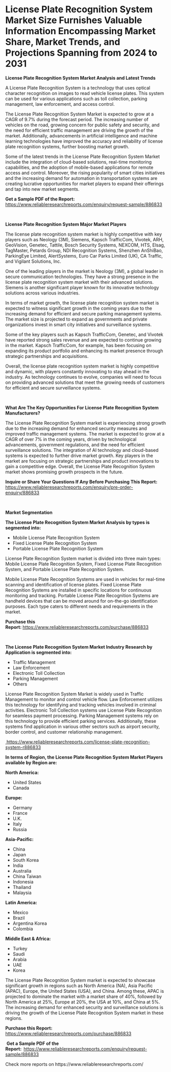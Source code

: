 <p><h1>License Plate Recognition System Market Size Furnishes Valuable Information Encompassing Market Share, Market Trends, and Projections Spanning from 2024 to 2031</h1></p><p><strong>License Plate Recognition System Market Analysis and Latest Trends</strong></p>
<p><p>A License Plate Recognition System is a technology that uses optical character recognition on images to read vehicle license plates. This system can be used for various applications such as toll collection, parking management, law enforcement, and access control.</p><p>The License Plate Recognition System Market is expected to grow at a CAGR of 9.7% during the forecast period. The increasing number of vehicles on the road, growing concern for public safety and security, and the need for efficient traffic management are driving the growth of the market. Additionally, advancements in artificial intelligence and machine learning technologies have improved the accuracy and reliability of license plate recognition systems, further boosting market growth.</p><p>Some of the latest trends in the License Plate Recognition System Market include the integration of cloud-based solutions, real-time monitoring capabilities, and the adoption of mobile-based applications for remote access and control. Moreover, the rising popularity of smart cities initiatives and the increasing demand for automation in transportation systems are creating lucrative opportunities for market players to expand their offerings and tap into new market segments.</p></p>
<p><strong>Get a Sample PDF of the Report:&nbsp;</strong> <a href="https://www.reliableresearchreports.com/enquiry/request-sample/886833">https://www.reliableresearchreports.com/enquiry/request-sample/886833</a></p>
<p>&nbsp;</p>
<p><strong>License Plate Recognition System Major Market Players</strong></p>
<p><p>The license plate recognition system market is highly competitive with key players such as Neology (3M), Siemens, Kapsch TrafficCom, Vivotek, ARH, GeoVision, Genetec, Tattile, Bosch Security Systems, NEXCOM, HTS, Elsag, TagMaster, Petards Group, NDI Recognition Systems, Shenzhen AnShiBao, ParkingEye Limited, AlertSystems, Euro Car Parks Limited (UK), CA Traffic, and Vigilant Solutions, Inc.</p><p>One of the leading players in the market is Neology (3M), a global leader in secure communication technologies. They have a strong presence in the license plate recognition system market with their advanced solutions. Siemens is another significant player known for its innovative technology solutions across various industries.</p><p>In terms of market growth, the license plate recognition system market is expected to witness significant growth in the coming years due to the increasing demand for efficient and secure parking management systems. The market size is projected to expand as governments and private organizations invest in smart city initiatives and surveillance systems.</p><p>Some of the key players such as Kapsch TrafficCom, Genetec, and Vivotek have reported strong sales revenue and are expected to continue growing in the market. Kapsch TrafficCom, for example, has been focusing on expanding its product portfolio and enhancing its market presence through strategic partnerships and acquisitions.</p><p>Overall, the license plate recognition system market is highly competitive and dynamic, with players constantly innovating to stay ahead in the industry. As technology continues to evolve, companies will need to focus on providing advanced solutions that meet the growing needs of customers for efficient and secure surveillance systems.</p></p>
<p>&nbsp;</p>
<p><strong>What Are The Key Opportunities For License Plate Recognition System Manufacturers?</strong></p>
<p><p>The License Plate Recognition System market is experiencing strong growth due to the increasing demand for enhanced security measures and improved traffic management systems. The market is expected to grow at a CAGR of over 7% in the coming years, driven by technological advancements, government regulations, and the need for efficient surveillance solutions. The integration of AI technology and cloud-based systems is expected to further drive market growth. Key players in the market are focusing on strategic partnerships and product innovations to gain a competitive edge. Overall, the License Plate Recognition System market shows promising growth prospects in the future.</p></p>
<p><strong>Inquire or Share Your Questions If Any Before Purchasing This Report:</strong> <a href="https://www.reliableresearchreports.com/enquiry/pre-order-enquiry/886833">https://www.reliableresearchreports.com/enquiry/pre-order-enquiry/886833</a></p>
<p>&nbsp;</p>
<p><strong>Market Segmentation</strong></p>
<p><strong>The License Plate Recognition System Market Analysis by types is segmented into:</strong></p>
<p><ul><li>Mobile License Plate Recognition System</li><li>Fixed License Plate Recognition System</li><li>Portable License Plate Recognition System</li></ul></p>
<p><p>License Plate Recognition System market is divided into three main types: Mobile License Plate Recognition System, Fixed License Plate Recognition System, and Portable License Plate Recognition System. </p><p>Mobile License Plate Recognition Systems are used in vehicles for real-time scanning and identification of license plates. Fixed License Plate Recognition Systems are installed in specific locations for continuous monitoring and tracking. Portable License Plate Recognition Systems are handheld devices that can be moved around for on-the-go identification purposes. Each type caters to different needs and requirements in the market.</p></p>
<p><strong>Purchase this Report:&nbsp;</strong><a href="https://www.reliableresearchreports.com/purchase/886833">https://www.reliableresearchreports.com/purchase/886833</a></p>
<p>&nbsp;</p>
<p><strong>The License Plate Recognition System Market Industry Research by Application is segmented into:</strong></p>
<p><ul><li>Traffic Management</li><li>Law Enforcement</li><li>Electronic Toll Collection</li><li>Parking Management</li><li>Others</li></ul></p>
<p><p>License Plate Recognition System Market is widely used in Traffic Management to monitor and control vehicle flow. Law Enforcement utilizes this technology for identifying and tracking vehicles involved in criminal activities. Electronic Toll Collection systems use License Plate Recognition for seamless payment processing. Parking Management systems rely on this technology to provide efficient parking services. Additionally, these systems find application in various other sectors such as airport security, border control, and customer relationship management.</p></p>
<p><a href="https://www.reliableresearchreports.com/license-plate-recognition-system-r886833">&nbsp;https://www.reliableresearchreports.com/license-plate-recognition-system-r886833</a></p>
<p><strong>In terms of Region, the License Plate Recognition System Market Players available by Region are:</strong></p>
<p>
    <p> <strong> North America: </strong>
        <ul>
            <li>United States</li>
            <li>Canada</li>
        </ul>
        </p> 
    <p> <strong> Europe: </strong>
        <ul>
            <li>Germany</li>
            <li>France</li>
            <li>U.K.</li>
            <li>Italy</li>
            <li>Russia</li>
        </ul>
        </p> 
    <p> <strong> Asia-Pacific: </strong>
        <ul>
            <li>China</li>
            <li>Japan</li>
            <li>South Korea</li>
            <li>India</li>
            <li>Australia</li>
            <li>China Taiwan</li>
            <li>Indonesia</li>
            <li>Thailand</li>
            <li>Malaysia</li>
        </ul>
        </p> 
    <p> <strong> Latin America: </strong>
        <ul>
            <li>Mexico</li>
            <li>Brazil</li>
            <li>Argentina Korea</li>
            <li>Colombia</li>
        </ul>
        </p> 
    <p> <strong> Middle East & Africa: </strong>
        <ul>
            <li>Turkey</li>
            <li>Saudi</li>
            <li>Arabia</li>
            <li>UAE</li>
            <li>Korea</li>
        </ul>
    </p>
    </p>
<p><p>The License Plate Recognition System market is expected to showcase significant growth in regions such as North America (NA), Asia Pacific (APAC), Europe, the United States (USA), and China. Among these, APAC is projected to dominate the market with a market share of 40%, followed by North America at 25%, Europe at 20%, the USA at 10%, and China at 5%. The increasing demand for enhanced security and surveillance solutions is driving the growth of the License Plate Recognition System market in these regions.</p></p>
<p><strong>Purchase this Report: </strong><a href="https://www.reliableresearchreports.com/purchase/886833">https://www.reliableresearchreports.com/purchase/886833</a></p>
<p>&nbsp;<strong>Get a Sample PDF of the Report:&nbsp;&nbsp;</strong><a href="https://www.reliableresearchreports.com/enquiry/request-sample/886833">https://www.reliableresearchreports.com/enquiry/request-sample/886833</a></p>
<p><strong></strong></p>
<p>Check more reports on https://www.reliableresearchreports.com/</p>